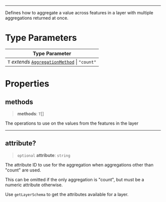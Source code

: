 ***

Defines how to aggregate a value across features in a layer with multiple aggregations
returned at once.

# Type Parameters

| Type Parameter                                                         |
| ---------------------------------------------------------------------- |
| `T` *extends* [`AggregationMethod`](AggregationMethod.md) \| `"count"` |

# Properties

## methods

> **methods**: `T`\[]

The operations to use on the values from the features in the layer

***

## attribute?

> `optional` **attribute**: `string`

The attribute ID to use for the aggregation when aggregations other than "count" are used.

This can be omitted if the only aggregation is "count", but must be a numeric attribute
otherwise.

Use `getLayerSchema` to get the attributes available for a layer.
